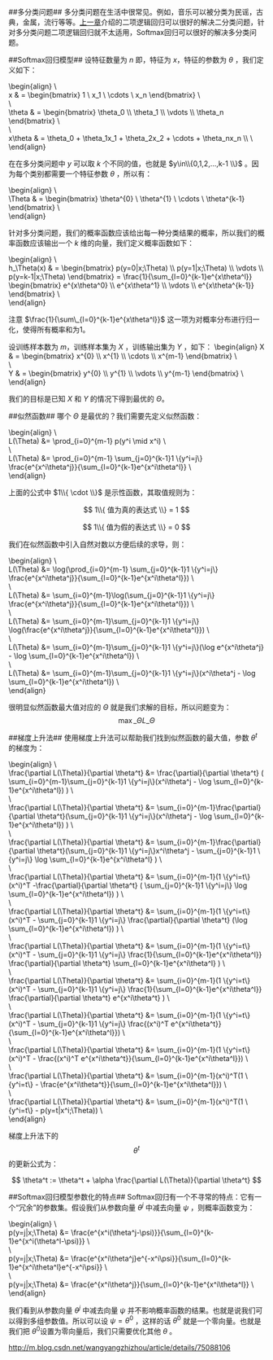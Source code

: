
##多分类问题##
多分类问题在生活中很常见。例如，音乐可以被分类为民谣，古典，金属，流行等等。[上一章](http://www.coderjie.com/blog/604c0804dbeb11e7841d00163e0c0e36)介绍的二项逻辑回归可以很好的解决二分类问题，针对多分类问题二项逻辑回归就不太适用，Softmax回归可以很好的解决多分类问题。

##Softmax回归模型##
设特征数量为 $n$ 即，特征为 $x$，特征的参数为 $\theta$ ，我们定义如下：

\begin{align}
\\\
x & =
\begin{bmatrix}
1 \ x\_1 \ \cdots \ x\_n
\end{bmatrix}
\\\
\\\
\theta & =
\begin{bmatrix}
\theta\_0 \\\\
\theta\_1 \\\\
\vdots    \\\\
\theta\_n
\end{bmatrix}
\\\
\\\
x\theta & = \theta\_0 + \theta\_1x\_1 + \theta\_2x\_2 + \cdots + \theta\_nx\_n \\\\
\\\
\end{align}

在在多分类问题中 $y$ 可以取 $k$ 个不同的值，也就是 $y\in\\{0,1,2,...,k-1 \\}$ 。因为每个类别都需要一个特征参数 $\theta$ ，所以有：

\begin{align}
\\\
\Theta & =
\begin{bmatrix}
\theta^{0} \ \theta^{1} \ \cdots \ \theta^{k-1}
\end{bmatrix}
\\\
\end{align}

针对多分类问题，我们的概率函数应该给出每一种分类结果的概率，所以我们的概率函数应该输出一个 $k$ 维的向量，我们定义概率函数如下：

\begin{align}
\\\
h\_\Theta(x) & = 
\begin{bmatrix}
p(y=0|x;\Theta) \\\\
p(y=1|x;\Theta) \\\\
\vdots    \\\\
p(y=k-1|x;\Theta)
\end{bmatrix}
= \frac{1}{\sum\_{l=0}^{k-1}e^{x\theta^l}}
\begin{bmatrix}
e^{x\theta^0} \\\\
e^{x\theta^1} \\\\
\vdots    \\\\
e^{x\theta^{k-1}}
\end{bmatrix}
\\\
\end{align}

注意 $\frac{1}{\sum\_{l=0}^{k-1}e^{x\theta^l}}$ 这一项为对概率分布进行归一化，使得所有概率和为1。

设训练样本数为 $m$，训练样本集为 $X$ ，训练输出集为 $Y$ ，如下：
\begin{align}
X & =
\begin{bmatrix}
x^{0}  \\\\
x^{1}  \\\\
\cdots \\\\
x^{m-1}
\end{bmatrix}
\\\
\\\
Y & =
\begin{bmatrix}
y^{0}       \\\\
y^{1}       \\\\
\vdots        \\\\
y^{m-1}
\end{bmatrix}
\\\
\end{align}

我们的目标是已知 $X$ 和 $Y$ 的情况下得到最优的 $\Theta$。

##似然函数##
哪个 $\Theta$ 是最优的？我们需要先定义似然函数：

\begin{align}
\\\
L(\Theta) &= \prod\_{i=0}^{m-1} p(y^i \mid x^i)
\\\
\\\
L(\Theta) &= \prod\_{i=0}^{m-1} \sum\_{j=0}^{k-1}1 \\{y^i=j\\} \frac{e^{x^i\theta^j}}{\sum\_{l=0}^{k-1}e^{x^i\theta^l}}
\\\
\end{align}

上面的公式中 $1\\{ \cdot \\}$ 是示性函数，其取值规则为：

$$ 1\\{ 值为真的表达式 \\} = 1 $$ 

$$ 1\\{ 值为假的表达式 \\} = 0 $$ 

我们在似然函数中引入自然对数以方便后续的求导，则：

\begin{align}
\\\
L(\Theta) &= \log(\prod\_{i=0}^{m-1} \sum\_{j=0}^{k-1}1 \\{y^i=j\\} \frac{e^{x^i\theta^j}}{\sum\_{l=0}^{k-1}e^{x^i\theta^l}})
\\\
\\\
L(\Theta) &= \sum\_{i=0}^{m-1}\log(\sum\_{j=0}^{k-1}1 \\{y^i=j\\} \frac{e^{x^i\theta^j}}{\sum\_{l=0}^{k-1}e^{x^i\theta^l}})
\\\
\\\
L(\Theta) &= \sum\_{i=0}^{m-1}\sum\_{j=0}^{k-1}1 \\{y^i=j\\} \log(\frac{e^{x^i\theta^j}}{\sum\_{l=0}^{k-1}e^{x^i\theta^l}})
\\\
\\\
L(\Theta) &= \sum\_{i=0}^{m-1}\sum\_{j=0}^{k-1}1 \\{y^i=j\\}(\log e^{x^i\theta^j} - \log \sum\_{l=0}^{k-1}e^{x^i\theta^l})
\\\
\\\
L(\Theta) &= \sum\_{i=0}^{m-1}\sum\_{j=0}^{k-1}1 \\{y^i=j\\}(x^i\theta^j - \log \sum\_{l=0}^{k-1}e^{x^i\theta^l})
\\\
\end{align}

很明显似然函数最大值对应的 $\Theta$ 就是我们求解的目标，所以问题变为：
$$
\max\_\Theta L\_\Theta
$$

##梯度上升法##
使用梯度上升法可以帮助我们找到似然函数的最大值，参数 $\theta^t$ 的梯度为：

\begin{align}
\\\
\frac{\partial L(\Theta)}{\partial \theta^t} &= \frac{\partial}{\partial \theta^t} ( \sum\_{i=0}^{m-1}\sum\_{j=0}^{k-1}1 \\{y^i=j\\}(x^i\theta^j - \log \sum\_{l=0}^{k-1}e^{x^i\theta^l}) )
\\\
\\\
\frac{\partial L(\Theta)}{\partial \theta^t} &= \sum\_{i=0}^{m-1}\frac{\partial}{\partial \theta^t}(\sum\_{j=0}^{k-1}1 \\{y^i=j\\}(x^i\theta^j - \log \sum\_{l=0}^{k-1}e^{x^i\theta^l}) )
\\\
\\\
\frac{\partial L(\Theta)}{\partial \theta^t} &= \sum\_{i=0}^{m-1}\frac{\partial}{\partial \theta^t}(\sum\_{j=0}^{k-1}1 \\{y^i=j\\}x^i\theta^j - \sum\_{j=0}^{k-1}1 \\{y^i=j\\} \log \sum\_{l=0}^{k-1}e^{x^i\theta^l} )
\\\
\\\
\frac{\partial L(\Theta)}{\partial \theta^t} &= \sum\_{i=0}^{m-1}(1 \\{y^i=t\\}(x^i)^T -\frac{\partial}{\partial \theta^t} ( \sum\_{j=0}^{k-1}1 \\{y^i=j\\} \log \sum\_{l=0}^{k-1}e^{x^i\theta^l}) )
\\\
\\\
\frac{\partial L(\Theta)}{\partial \theta^t} &= \sum\_{i=0}^{m-1}(1 \\{y^i=t\\}(x^i)^T - \sum\_{j=0}^{k-1}1 \\{y^i=j\\} \frac{\partial}{\partial \theta^t} (\log \sum\_{l=0}^{k-1}e^{x^i\theta^l}) )
\\\
\\\
\frac{\partial L(\Theta)}{\partial \theta^t} &= \sum\_{i=0}^{m-1}(1 \\{y^i=t\\}(x^i)^T - \sum\_{j=0}^{k-1}1 \\{y^i=j\\} \frac{1}{\sum\_{l=0}^{k-1}e^{x^i\theta^l}} \frac{\partial}{\partial \theta^t} \sum\_{l=0}^{k-1}e^{x^i\theta^l} )
\\\
\\\
\frac{\partial L(\Theta)}{\partial \theta^t} &= \sum\_{i=0}^{m-1}(1 \\{y^i=t\\}(x^i)^T - \sum\_{j=0}^{k-1}1 \\{y^i=j\\} \frac{1}{\sum\_{l=0}^{k-1}e^{x^i\theta^l}} \frac{\partial}{\partial \theta^t} e^{x^i\theta^t} )
\\\
\\\
\frac{\partial L(\Theta)}{\partial \theta^t} &= \sum\_{i=0}^{m-1}(1 \\{y^i=t\\}(x^i)^T - \sum\_{j=0}^{k-1}1 \\{y^i=j\\} \frac{(x^i)^T e^{x^i\theta^t}}{\sum\_{l=0}^{k-1}e^{x^i\theta^l}})
\\\
\\\
\frac{\partial L(\Theta)}{\partial \theta^t} &= \sum\_{i=0}^{m-1}(1 \\{y^i=t\\}(x^i)^T - \frac{(x^i)^T e^{x^i\theta^t}}{\sum\_{l=0}^{k-1}e^{x^i\theta^l}})
\\\
\\\
\frac{\partial L(\Theta)}{\partial \theta^t} &= \sum\_{i=0}^{m-1}(x^i)^T(1 \\{y^i=t\\} - \frac{e^{x^i\theta^t}}{\sum\_{l=0}^{k-1}e^{x^i\theta^l}})
\\\
\\\
\frac{\partial L(\Theta)}{\partial \theta^t} &= \sum\_{i=0}^{m-1}(x^i)^T(1 \\{y^i=t\\} - p(y=t|x^i;\Theta))
\\\
\end{align}

梯度上升法下的 $$\theta^t$$ 的更新公式为：

$$
\theta^t := \theta^t + \alpha \frac{\partial L(\Theta)}{\partial \theta^t}
$$

##Softmax回归模型参数化的特点##
Softmax回归有一个不寻常的特点：它有一个“冗余”的参数集。假设我们从参数向量 $\theta^j$ 中减去向量 $\psi$ ，则概率函数变为：

\begin{align}
\\\
p(y=j|x;\Theta) &= \frac{e^{x^i(\theta^j-\psi)}}{\sum\_{l=0}^{k-1}e^{x^i(\theta^l-\psi)}}
\\\
\\\
p(y=j|x;\Theta) &= \frac{e^{x^i\theta^j}e^{-x^i\psi}}{\sum\_{l=0}^{k-1}e^{x^i\theta^l}e^{-x^i\psi}}
\\\
\\\
p(y=j|x;\Theta) &= \frac{e^{x^i\theta^j}}{\sum\_{l=0}^{k-1}e^{x^i\theta^l}}
\\\
\end{align}

我们看到从参数向量 $\theta^j$ 中减去向量 $\psi$ 并不影响概率函数的结果。也就是说我们可以得到多组参数值。所以可以设 $\psi = \theta^0$ ，这样的话 $\theta^0$ 就是一个零向量。也就是我们把 $\theta^0$设置为零向量后，我们只需要优化其他 $\theta$ 。 

http://m.blog.csdn.net/wangyangzhizhou/article/details/75088106
